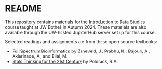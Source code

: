 # README
This repository contains materials for the Introduction to Data Studies course
taught at UW Bothell in Autumn 2024. These materials are also available through
the UW-hosted JupyterHub server set up for this course. 

Selected readings and assignments are from these open-source textbooks:
- [Full Spectrum
Bioinformatics](https://github.com/zaneveld/full_spectrum_bioinformatics) by
Zaneveld, J., Prabhu, N., Bajouri, A., Akinrinade, A., and Bilal, M.
- [Stats Thinking for the 21st Century](https://statsthinking21.github.io/statsthinking21-core-site/) by Poldrack, R.A.

